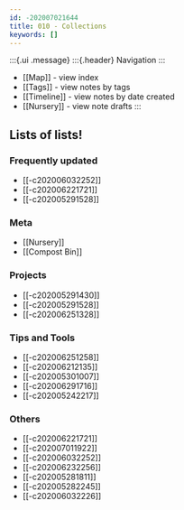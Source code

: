 ```yaml
---
id: -202007021644
title: 010 - Collections
keywords: []
---
```


:::{.ui .message}
:::{.header}
Navigation
:::
- [[Map]] - view index
- [[Tags]] - view notes by tags 
- [[Timeline]] - view notes by date created 
- [[Nursery]] - view note drafts
:::

## Lists of lists!

### Frequently updated
- [[-c202006032252]] <!-- Musical Timeline -->
- [[-c202006221721]] <!-- Cool Things -->
- [[-c202005291528]] <!-- Current Projects -->

### Meta
- [[Nursery]] <!-- Nursery -->
- [[Compost Bin]] <!-- Compost Bin -->

### Projects
- [[-c202005291430]] <!-- Potential Projects -->
- [[-c202005291528]] <!-- Current Projects -->
- [[-c202006251328]] <!-- Completed Projects -->

### Tips and Tools
- [[-c202006251258]] <!-- Academic Tips and Tools -->
- [[-c202006212135]] <!-- Design Tips and Tools -->
- [[-c202005301007]] <!-- Craft Tips and Tools -->
- [[-c202006291716]] <!-- Music Tips and Tools -->
- [[-c202005242217]] <!-- Tech Tips and Tools -->

### Others
- [[-c202006221721]] <!-- Cool Things -->
- [[-c202007011922]] <!-- Interesting People -->
- [[-c202006032252]] <!-- Musical Timeline -->
- [[-c202006232256]] <!-- Poems -->
- [[-c202005281811]] <!-- Printables -->
- [[-c202005282245]] <!-- Recipes -->
- [[-c202006032226]] <!-- Writings -->
